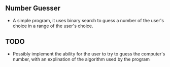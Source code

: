 ## Number Guesser
- A simple program, it uses binary search to guess a number of the user's choice in a range of the user's choice.

## TODO
- Possibly implement the ability for the user to try to guess the computer's number, with an explination of the algorithm used by the program
